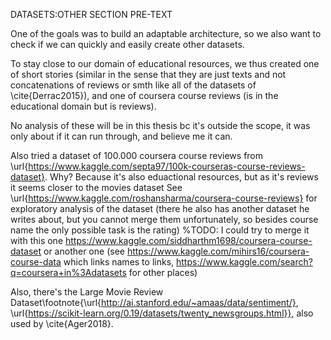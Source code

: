 DATASETS:OTHER SECTION PRE-TEXT

One of the goals was to build an adaptable architecture, so we also want to check if we can quickly and easily create other datasets. 

To stay close to our domain of educational resources, we thus created one of short stories (similar in the sense that they are just texts and not concatenations of reviews or smth like all of the datasets of \cite{Derrac2015}), and one of coursera course reviews (is in the educational domain but is reviews). 

No analysis of these will be in this thesis bc it's outside the scope, it was only about if it can run through, and believe me it can.


Also tried a dataset of 100.000 coursera course reviews from \url{https://www.kaggle.com/septa97/100k-courseras-course-reviews-dataset}. Why? Because it's also eduactional resources, but as it's reviews it seems closer to the movies dataset
See \url{https://www.kaggle.com/roshansharma/coursera-course-reviews} for exploratory analysis of the dataset (there he also has another dataset he writes about, but you cannot merge them unfortunately, so besides course name the only possible task is the rating)
%TODO: I could try to merge it with this one https://www.kaggle.com/siddharthm1698/coursera-course-dataset or another one (see https://www.kaggle.com/mihirs16/coursera-course-data which links names to links, https://www.kaggle.com/search?q=coursera+in%3Adatasets for other places)

Also, there's the Large Movie Review Dataset\footnote{\url{http://ai.stanford.edu/~amaas/data/sentiment/}, \url{https://scikit-learn.org/0.19/datasets/twenty_newsgroups.html}}, also used by \cite{Ager2018}.



